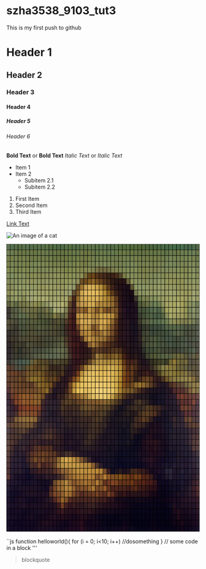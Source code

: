 # szha3538_9103_tut3
This is my first push to github

# Header 1
## Header 2
### Header 3
#### Header 4
##### Header 5
###### Header 6

**Bold Text** or __Bold Text__
*Italic Text* or _Italic Text_

- Item 1
- Item 2
  - Subitem 2.1
  - Subitem 2.2

1. First Item
2. Second Item
3. Third Item

[Link Text](https://www.google.com)

![An image of a cat](http://placekitten.com/200/300)

![An image of a cat](readmeimages/pixel_version_Monl_lisa.png)

``js
function helloworld(){
    for (i = 0; i<10; i++)
    //dosomething
}
// some code in a block
'''

>blockquote

